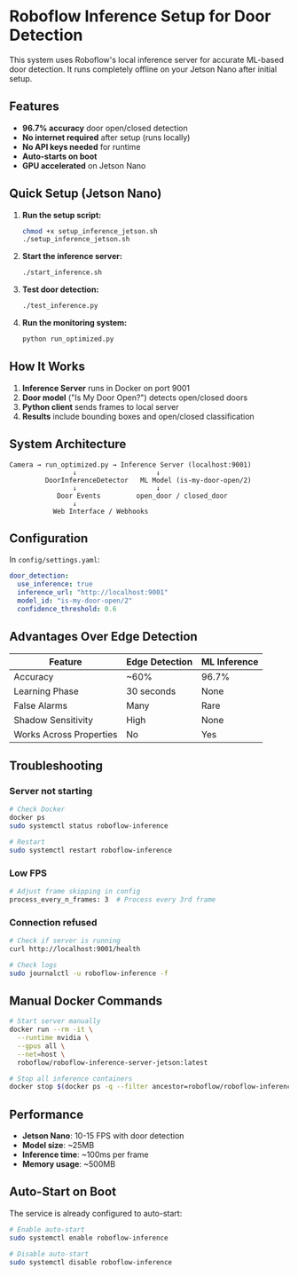 # Roboflow Inference Setup for Door Detection

This system uses Roboflow's local inference server for accurate ML-based door detection. It runs completely offline on your Jetson Nano after initial setup.

## Features
- **96.7% accuracy** door open/closed detection
- **No internet required** after setup (runs locally)
- **No API keys needed** for runtime
- **Auto-starts on boot**
- **GPU accelerated** on Jetson Nano

## Quick Setup (Jetson Nano)

1. **Run the setup script:**
   ```bash
   chmod +x setup_inference_jetson.sh
   ./setup_inference_jetson.sh
   ```

2. **Start the inference server:**
   ```bash
   ./start_inference.sh
   ```

3. **Test door detection:**
   ```bash
   ./test_inference.py
   ```

4. **Run the monitoring system:**
   ```bash
   python run_optimized.py
   ```

## How It Works

1. **Inference Server** runs in Docker on port 9001
2. **Door model** ("Is My Door Open?") detects open/closed doors
3. **Python client** sends frames to local server
4. **Results** include bounding boxes and open/closed classification

## System Architecture

```
Camera → run_optimized.py → Inference Server (localhost:9001)
                ↓                    ↓
         DoorInferenceDetector   ML Model (is-my-door-open/2)
                ↓                    ↓
            Door Events         open_door / closed_door
                ↓
           Web Interface / Webhooks
```

## Configuration

In `config/settings.yaml`:
```yaml
door_detection:
  use_inference: true
  inference_url: "http://localhost:9001"
  model_id: "is-my-door-open/2"
  confidence_threshold: 0.6
```

## Advantages Over Edge Detection

| Feature | Edge Detection | ML Inference |
|---------|---------------|--------------|
| Accuracy | ~60% | 96.7% |
| Learning Phase | 30 seconds | None |
| False Alarms | Many | Rare |
| Shadow Sensitivity | High | None |
| Works Across Properties | No | Yes |

## Troubleshooting

### Server not starting
```bash
# Check Docker
docker ps
sudo systemctl status roboflow-inference

# Restart
sudo systemctl restart roboflow-inference
```

### Low FPS
```bash
# Adjust frame skipping in config
process_every_n_frames: 3  # Process every 3rd frame
```

### Connection refused
```bash
# Check if server is running
curl http://localhost:9001/health

# Check logs
sudo journalctl -u roboflow-inference -f
```

## Manual Docker Commands

```bash
# Start server manually
docker run --rm -it \
  --runtime nvidia \
  --gpus all \
  --net=host \
  roboflow/roboflow-inference-server-jetson:latest

# Stop all inference containers
docker stop $(docker ps -q --filter ancestor=roboflow/roboflow-inference-server-jetson)
```

## Performance

- **Jetson Nano**: 10-15 FPS with door detection
- **Model size**: ~25MB
- **Inference time**: ~100ms per frame
- **Memory usage**: ~500MB

## Auto-Start on Boot

The service is already configured to auto-start:
```bash
# Enable auto-start
sudo systemctl enable roboflow-inference

# Disable auto-start
sudo systemctl disable roboflow-inference
```